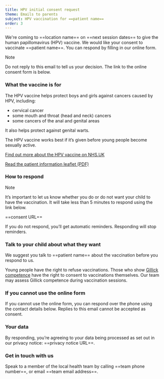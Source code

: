 ```yaml
---
title: HPV initial consent request
theme: Emails to parents
subject: HPV vaccination for ==patient name==
order: 3
---
```


We're coming to ==location name== on ==next session dates== to give the human papillomavirus (HPV) vaccine. We would like your consent to vaccinate ==patient name==. You can respond by filling in our online form.

> [!NOTE]
> Do not reply to this email to tell us your decision. The link to the online consent form is below.

### What the vaccine is for

The HPV vaccine helps protect boys and girls against cancers caused by HPV, including:

- cervical cancer
- some mouth and throat (head and neck) cancers
- some cancers of the anal and genital areas

It also helps protect against genital warts.

The HPV vaccine works best if it’s given before young people become sexually active.

[Find out more about the HPV vaccine on NHS.UK](https://www.nhs.uk/conditions/vaccinations/hpv-human-papillomavirus-vaccine/)

[Read the patient information leaflet (PDF)](https://www.medicines.org.uk/emc/files/pil.7330.pdf)

### How to respond

> [!NOTE]
> It’s important to let us know whether you do or do not want your child to have the vaccination. It will take less than 5 minutes to respond using the link below.

==consent URL==

If you do not respond, you’ll get automatic reminders. Responding will stop reminders.

### Talk to your child about what they want

We suggest you talk to ==patient name== about the vaccination before you respond to us.

Young people have the right to refuse vaccinations. Those who show [Gillick competence](https://www.nhs.uk/conditions/consent-to-treatment/children/#:~:text=Children%20under%20the%20age%20of,responsibility%20can%20consent%20for%20them) have the right to consent to vaccinations themselves. Our team may assess Gillick competence during vaccination sessions.

### If you cannot use the online form

If you cannot use the online form, you can respond over the phone using the contact details below. Replies to this email cannot be accepted as consent. 


### Your data

By responding, you’re agreeing to your data being processed as set out in our privacy notice: ==privacy notice URL==.

### Get in touch with us

Speak to a member of the local health team by calling ==team phone number==, or email ==team email address==.

